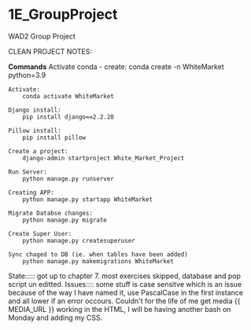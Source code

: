 # 1E_GroupProject
WAD2 Group Project

CLEAN PROJECT NOTES:

**Commands**
    Activate conda - create:
        conda create -n WhiteMarket python=3.9

    Activate:
        conda activate WhiteMarket

    Django install:
        pip install django==2.2.28

    Pillow install:
        pip install pillow 

    Create a project:
        django-admin startproject White_Market_Project

    Run Server:
        python manage.py runserver

    Creating APP:
        python manage.py startapp WhiteMarket

    Migrate Databse changes:
        python manage.py migrate

    Create Super User:
        python manage.py createsuperuser

    Sync chaged to DB (ie. when tables have been added)
        python manage.py makemigrations WhiteMarket


State::::: 
got up to chapter 7. most exercises skipped, database and pop script un editted.
Issues::::
some stuff is case sensitve which is an issue because of the way I have named it, use PascalCase in the first instance and all lower if an error occours.
Couldn't for the life of me get media {{ MEDIA_URL }} working in the HTML, I will be having another bash on Monday and adding my CSS. 